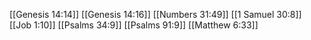 [[Genesis 14:14]]
[[Genesis 14:16]]
[[Numbers 31:49]]
[[1 Samuel 30:8]]
[[Job 1:10]]
[[Psalms 34:9]]
[[Psalms 91:9]]
[[Matthew 6:33]]

